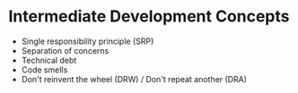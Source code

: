 # Intermediate Development Concepts

- Single responsibility principle (SRP)
- Separation of concerns
- Technical debt
- Code smells
- Don't reinvent the wheel (DRW) / Don't repeat another (DRA)